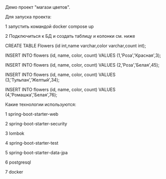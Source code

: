 Демо проект "магази цветов". 

Для запуска проекта:
    
1 запустить командой docker compose up

2 Подключиться к БД и создать таблицу и колонки см. ниже

CREATE TABLE Flowers (id int,name varchar,color varchar,count int);

INSERT INTO flowers (id, name, color, count) VALUES (1,'Роза','Красная',3);

INSERT INTO flowers (id, name, color, count) VALUES (2,'Роза','Белая',45);

INSERT INTO flowers (id, name, color, count) VALUES (3,'Тульпан','Желтый',34);

INSERT INTO flowers (id, name, color, count) VALUES (4,'Ромашка','Белая',76);


Какие технологии используются:
    
1 spring-boot-starter-web

2 spring-boot-starter-security

3 lombok

4 spring-boot-starter-test

5 spring-boot-starter-data-jpa

6 postgresql

7 docker